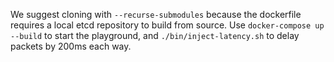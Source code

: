 We suggest cloning with `--recurse-submodules` because the dockerfile requires a local
etcd repository to build from source. Use `docker-compose up --build` to start the
playground, and `./bin/inject-latency.sh` to delay packets by 200ms each way.
